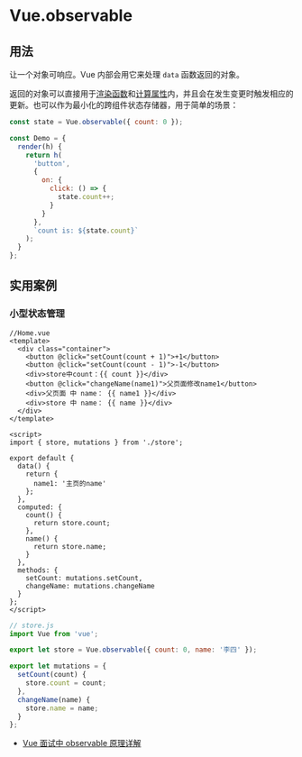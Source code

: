 # Vue.observable

## 用法

让一个对象可响应。Vue 内部会用它来处理 `data` 函数返回的对象。

返回的对象可以直接用于[渲染函数](https://cn.vuejs.org/v2/guide/render-function.html)和[计算属性](https://cn.vuejs.org/v2/guide/computed.html)内，并且会在发生变更时触发相应的更新。也可以作为最小化的跨组件状态存储器，用于简单的场景：

```js
const state = Vue.observable({ count: 0 });

const Demo = {
  render(h) {
    return h(
      'button',
      {
        on: {
          click: () => {
            state.count++;
          }
        }
      },
      `count is: ${state.count}`
    );
  }
};
```

## 实用案例

### 小型状态管理

```vue
//Home.vue
<template>
  <div class="container">
    <button @click="setCount(count + 1)">+1</button>
    <button @click="setCount(count - 1)">-1</button>
    <div>store中count：{{ count }}</div>
    <button @click="changeName(name1)">父页面修改name1</button>
    <div>父页面 中 name： {{ name1 }}</div>
    <div>store 中 name： {{ name }}</div>
  </div>
</template>

<script>
import { store, mutations } from './store';

export default {
  data() {
    return {
      name1: '主页的name'
    };
  },
  computed: {
    count() {
      return store.count;
    },
    name() {
      return store.name;
    }
  },
  methods: {
    setCount: mutations.setCount,
    changeName: mutations.changeName
  }
};
</script>
```

```js
// store.js
import Vue from 'vue';

export let store = Vue.observable({ count: 0, name: '李四' });

export let mutations = {
  setCount(count) {
    store.count = count;
  },
  changeName(name) {
    store.name = name;
  }
};
```

- [Vue 面试中 observable 原理详解](https://www.inte.net/news/268467.html)
